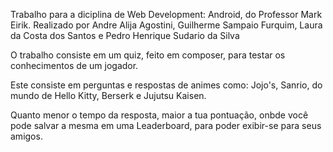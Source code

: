 Trabalho para a diciplina de Web Development: Android, do Professor Mark Eirik. Realizado por Andre Alija Agostini, Guilherme Sampaio Furquim, Laura da Costa dos Santos e Pedro Henrique Sudario da Silva

O trabalho consiste em um quiz, feito em composer, para testar os conhecimentos de um jogador.

Este consiste em perguntas e respostas de animes como: Jojo's, Sanrio, do mundo de Hello Kitty, Berserk e Jujutsu Kaisen.

Quanto menor o tempo da resposta, maior a tua pontuação, onbde você pode salvar a mesma em uma Leaderboard, para poder exibir-se para seus amigos.
